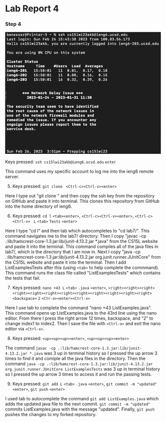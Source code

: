 # Lab Report 4  

### Step 4

![step4](step4.png)

Keys pressed: `ssh cs15lwi23akb@ieng6.ucsd.edu` `enter`

This command uses my specific account to log me into the ieng6 remote server.

5. Keys pressed: `git clone ` `<Ctrl-c><Ctrl-v><enter>`

Here I type out "git clone " and then copy the ssh key from the repository on GitHub and paste it into terminal. This clones this repository from GitHub into the home directory of ieng6.

6. Keys pressed: `cd l` `<tab><enter>`, `<Ctrl-c><Ctrl-v><enter>`, `<Ctrl-c><Ctrl-v>` ` L` `<tab>` `Tests` `<enter>`

Here I type "cd l" and then tab which autocompletes to "cd lab7/". This command navigates me to the lab7/ directory. Then I copy "javac -cp .:lib/hamcrest-core-1.3.jar:lib/junit-4.13.2.jar *.java" from the CS15L website and paste it into the terminal. This command compiles all of the java files in lab7/, which is the directory that I am now in. Next I copy "java -cp .:lib/hamcrest-core-1.3.jar:lib/junit-4.13.2.jar org.junit.runner.JUnitCore" from the CS15L website and paste it into the terminal. Then I add ListExamplesTests after this (using `<tab>` to help complete the commmand). This command runs the class file called "ListExamplesTests" which contains the tests that fail.
  
7. Keys pressed: `nano +43 L` `<tab>` `.java` `<enter>`, `<right><right><right><right><right><right><right><right><right><right><right><right><backspace>` `2` `<Ctr-o><enter><Ctrl-x>`

Here I use tab to complete the command "nano +43 ListExamples.java". This command opens up ListExamples.java to the 43rd line using the nano editor. From there I press the right arrow 12 times, backspace, and "2" to change index1 to index2. Then I save the file with `<Ctrl-o>` and exit the nano editor via `<Ctrl-x>`. 
  
8. Keys pressed: `<up><up><up><enter>`, `<up><up><up><enter>`
  
The command `javac -cp .:lib/hamcrest-core-1.3.jar:lib/junit-4.13.2.jar *.java` was 3 up in terminal history so I pressed the up arrow 3 times to find it and comiple all the java files in the directory. Then the command `java -cp .:lib/hamcrest-core-1.3.jar:lib/junit-4.13.2.jar org.junit.runner.JUnitCore ListExamplesTests` was 3 up in terminal history so I pressed the up arrow 3 times to access it and run the passing tests.
  
9. Keys pressed: `git add L` `<tab>` `.java` `<enter>`, `git commit -m "updated"` `<enter>`, `git push` `<enter>`
  
I used tab to autocomplete the command `git add ListExamples.java` which adds the updated java file to the next commit. `git commit -m "updated"` commits ListExamples.java with the message "updated". Finally, `git push` pushes the changes to my forked repository.
